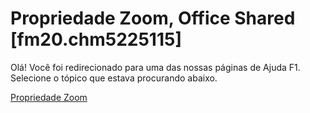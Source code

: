 
# Propriedade Zoom, Office Shared [fm20.chm5225115]

Olá! Você foi redirecionado para uma das nossas páginas de Ajuda F1. Selecione o tópico que estava procurando abaixo.

[Propriedade Zoom](http://msdn.microsoft.com/library/d5230fdb-8332-c136-231b-6e2ab3acaf6a%28Office.15%29.aspx)
